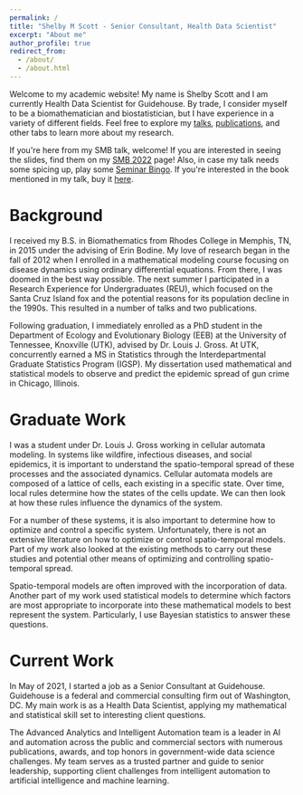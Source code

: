 ```yaml
---
permalink: /
title: "Shelby M Scott - Senior Consultant, Health Data Scientist"
excerpt: "About me"
author_profile: true
redirect_from:
  - /about/
  - /about.html
---
```


Welcome to my academic website! My name is Shelby Scott and I am currently Health Data Scientist for Guidehouse. By trade, I consider myself to be a biomathematician and biostatistician, but I have experience in a variety of different fields. Feel free to explore my [talks](https://shelbymscott.github.io/talks/), [publications](https://shelbymscott.github.io/publications/), and other tabs to learn more about my research.

If you're here from my SMB talk, welcome! If you are interested in seeing the slides, find them on my [SMB 2022](https://shelbymscott.github.io/SMB2022) page! Also, in case my talk needs some spicing up, play some [Seminar Bingo](http://phdcomics.com/documents/bingo.pdf). If you're interested in the book mentioned in my talk, buy it [here](https://bookshop.org/books/i-hate-running-and-you-can-too-how-to-get-started-keep-going-and-make-sense-of-an-irrational-passion/9781579659882).

Background
======
I received my B.S. in Biomathematics from Rhodes College in Memphis, TN, in 2015 under the advising of Erin Bodine. My love of research began in the fall of 2012 when I enrolled in a mathematical modeling course focusing on disease dynamics using ordinary differential equations. From there, I was doomed in the best way possible. The next summer I participated in a Research Experience for Undergraduates (REU), which focused on the Santa Cruz Island fox and the potential reasons for its population decline in the 1990s. This resulted in a number of talks and two publications.

Following graduation, I immediately enrolled as a PhD student in the Department of Ecology and Evolutionary Biology (EEB) at the University of Tennessee, Knoxville (UTK), advised by Dr. Louis J. Gross. At UTK, concurrently earned a MS in Statistics through the Interdepartmental Graduate Statistics Program (IGSP). My dissertation used mathematical and statistical models to observe and predict the epidemic spread of gun crime in Chicago, Illinois.

Graduate Work
======
I was a student under Dr. Louis J. Gross working in cellular automata modeling. In systems like wildfire, infectious diseases, and social epidemics, it is important to understand the spatio-temporal spread of these processes and the associated dynamics. Cellular automata models are composed of a lattice of cells, each existing in a specific state. Over time, local rules determine how the states of the cells update. We can then look at how these rules influence the dynamics of the system.

For a number of these systems, it is also important to determine how to optimize and control a specific system. Unfortunately, there is not an extensive literature on how to optimize or control spatio-temporal models. Part of my work also looked at the existing methods to carry out these studies and potential other means of optimizing and controlling spatio-temporal spread.

Spatio-temporal models are often improved with the incorporation of data. Another part of my work used statistical models to determine which factors are most appropriate to incorporate into these mathematical models to best represent the system. Particularly, I use Bayesian statistics to answer these questions.

Current Work
======
In May of 2021, I started a job as a Senior Consultant at Guidehouse. Guidehouse is a federal and commercial consulting firm out of Washington, DC. My main work is as a Health Data Scientist, applying my mathematical and statistical skill set to interesting client questions.

The Advanced Analytics and Intelligent Automation team is a leader in AI and automation across the public and commercial sectors with numerous publications, awards, and top honors in government-wide data science challenges. My team serves as a trusted partner and guide to senior leadership, supporting client challenges from intelligent automation to artificial intelligence and machine learning.
